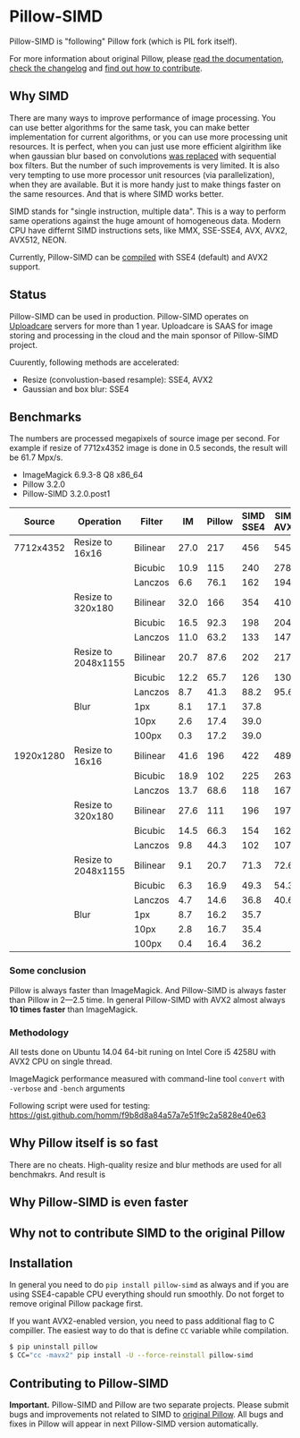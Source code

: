 # Pillow-SIMD

Pillow-SIMD is "following" Pillow fork (which is PIL fork itself).

For more information about original Pillow, please
[read the documentation][original-docs],
[check the changelog][original-changelog] and
[find out how to contribute][original-contribute].


## Why SIMD

There are many ways to improve performance of image processing.
You can use better algorithms for the same task, you can make better
implementation for current algorithms, or you can use more processing unit
resources. It is perfect, when you can just use more efficient algirithm like
when gaussian blur based on convolutions [was replaced][gaussian-blur-changes]
with sequential box filters. But the number of such improvements is very limited.
It is also very tempting to use more processor unit resources 
(via parallelization), when they are available. But it is more handy just
to make things faster on the same resources. And that is where SIMD works better.

SIMD stands for "single instruction, multiple data". This is a way to perform
same operations against the huge amount of homogeneous data. 
Modern CPU have differnt SIMD instructions sets, like
MMX, SSE-SSE4, AVX, AVX2, AVX512, NEON.

Currently, Pillow-SIMD can be [compiled](#installation) with SSE4 (default)
and AVX2 support.


## Status

Pillow-SIMD can be used in production. Pillow-SIMD operates on
[Uploadcare](https://uploadcare.com/) servers for more than 1 year.
Uploadcare is SAAS for image storing and processing in the cloud
and the main sponsor of Pillow-SIMD project.

Cuurently, following methods are accelerated:

- Resize (convolustion-based resample): SSE4, AVX2
- Gaussian and box blur: SSE4


## Benchmarks

The numbers are processed megapixels of source image per second.
For example if resize of 7712x4352 image is done in 0.5 seconds,
the result will be 61.7 Mpx/s.

- ImageMagick 6.9.3-8 Q8 x86_64
- Pillow 3.2.0
- Pillow-SIMD 3.2.0.post1

Source    | Operation           | Filter  | IM   | Pillow | SIMD SSE4 | SIMD AVX2 
----------|---------------------|---------|------|--------|-----------|-----------
7712x4352 | Resize to 16x16     | Bilinear| 27.0 | 217    | 456       | 545
          |                     | Bicubic | 10.9 | 115    | 240       | 278
          |                     | Lanczos | 6.6  | 76.1   | 162       | 194
          | Resize to 320x180   | Bilinear| 32.0 | 166    | 354       | 410
          |                     | Bicubic | 16.5 | 92.3   | 198       | 204
          |                     | Lanczos | 11.0 | 63.2   | 133       | 147
          | Resize to 2048x1155 | Bilinear| 20.7 | 87.6   | 202       | 217
          |                     | Bicubic | 12.2 | 65.7   | 126       | 130
          |                     | Lanczos | 8.7  | 41.3   | 88.2      | 95.6
          | Blur                | 1px     | 8.1  | 17.1   | 37.8
          |                     | 10px    | 2.6  | 17.4   | 39.0
          |                     | 100px   | 0.3  | 17.2   | 39.0
1920x1280 | Resize to 16x16     | Bilinear| 41.6 | 196    | 422       | 489
          |                     | Bicubic | 18.9 | 102    | 225       | 263
          |                     | Lanczos | 13.7 | 68.6   | 118       | 167
          | Resize to 320x180   | Bilinear| 27.6 | 111    | 196       | 197
          |                     | Bicubic | 14.5 | 66.3   | 154       | 162
          |                     | Lanczos | 9.8  | 44.3   | 102       | 107
          | Resize to 2048x1155 | Bilinear| 9.1  | 20.7   | 71.3      | 72.6
          |                     | Bicubic | 6.3  | 16.9   | 49.3      | 54.3
          |                     | Lanczos | 4.7  | 14.6   | 36.8      | 40.6
          | Blur                | 1px     | 8.7  | 16.2   | 35.7
          |                     | 10px    | 2.8  | 16.7   | 35.4
          |                     | 100px   | 0.4  | 16.4   | 36.2


### Some conclusion

Pillow is always faster than ImageMagick. And Pillow-SIMD is always faster
than Pillow in 2—2.5 time. In general Pillow-SIMD with AVX2 almost always
**10 times faster** than ImageMagick.

### Methodology

All tests done on Ubuntu 14.04 64-bit runing on
Intel Core i5 4258U with AVX2 CPU on single thread.

ImageMagick performance measured with command-line tool `convert` with
`-verbose` and `-bench` arguments

Following script were used for testing:
https://gist.github.com/homm/f9b8d8a84a57a7e51f9c2a5828e40e63


## Why Pillow itself is so fast

There are no cheats. High-quality resize and blur methods are used for all
benchmakrs. And result is 


## Why Pillow-SIMD is even faster


## Why not to contribute SIMD to the original Pillow


## Installation

In general you need to do `pip install pillow-simd` as always and if you
are using SSE4-capable CPU everything should run smoothly.
Do not forget to remove original Pillow package first.

If you want AVX2-enabled version, you need to pass additional flag to C
compiller. The easiest way to do that is define `CC` variable while compilation.

```bash
$ pip uninstall pillow
$ CC="cc -mavx2" pip install -U --force-reinstall pillow-simd
```


## Contributing to Pillow-SIMD

**Important.** Pillow-SIMD and Pillow are two separate projects.
Please submit bugs and improvements not related to SIMD to 
[original Pillow][original-issues]. All bugs and fixes in Pillow
will appear in next Pillow-SIMD version automatically.


  [original-docs]: http://pillow.readthedocs.io/
  [original-issues]: https://github.com/python-pillow/Pillow/issues/new
  [original-changelog]: https://github.com/python-pillow/Pillow/blob/master/CHANGES.rst
  [original-contribute]: https://github.com/python-pillow/Pillow/blob/master/.github/CONTRIBUTING.md
  [gaussian-blur-changes]: http://pillow.readthedocs.io/en/3.2.x/releasenotes/2.7.0.html#gaussian-blur-and-unsharp-mask

